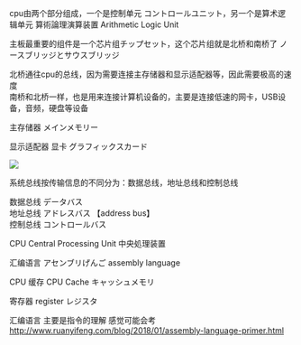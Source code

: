 cpu由两个部分组成，一个是控制单元 コントロールユニット，另一个是算术逻辑单元 算術論理演算装置 Arithmetic Logic Unit

主板最重要的组件是一个芯片组チップセット，这个芯片组就是北桥和南桥了 ノースブリッジとサウスブリッジ

北桥通往cpu的总线，因为需要连接主存储器和显示适配器等，因此需要极高的速度 <br/>
南桥和北桥一样，也是用来连接计算机设备的，主要是连接低速的网卡，USB设备，音频，硬盘等设备

主存储器 メインメモリー

显示适配器 显卡 グラフィックスカード

<img src="https://pic2.zhimg.com/0ed5f597d0418269300757988c622fb1_r.jpg"/>

系统总线按传输信息的不同分为：数据总线，地址总线和控制总线

数据总线 データバス <br/>
地址总线 アドレスバス  【address bus】  <br/> 
控制总线 コントロールバス <br/>

CPU  Central Processing Unit 中央処理装置 <br/>

汇编语言 アセンブリげんご assembly language

CPU 缓存 CPU Cache キャッシュメモリ

寄存器 register レジスタ

汇编语言 主要是指令的理解 感觉可能会考 http://www.ruanyifeng.com/blog/2018/01/assembly-language-primer.html




